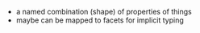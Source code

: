 
- a named combination (shape) of properties of things 
- maybe can be mapped to facets for implicit typing

